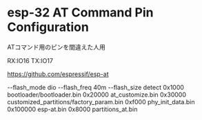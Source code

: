 # esp-32 AT Command Pin Configuration
ATコマンド用のピンを間違えた人用

RX:IO16
TX:IO17

https://github.com/espressif/esp-at

--flash_mode dio --flash_freq 40m --flash_size detect 
0x1000 bootloader/bootloader.bin 
0x20000 at_customize.bin 
0x30000 customized_partitions/factory_param.bin 
0xf000 phy_init_data.bin 
0x100000 esp-at.bin 
0x8000 partitions_at.bin
